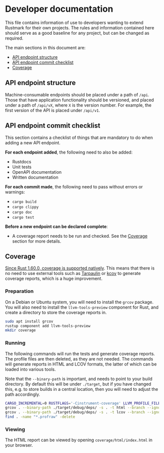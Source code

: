# Developer documentation

This file contains information of use to developers wanting to extend Rustmark
for their own projects. The rules and information contained here should serve as
a good baseline for any project, but can be changed as required.

The main sections in this document are:

  - [API endpoint structure](#api-endpoint-structure)
  - [API endpoint commit checklist](#api-endpoint-commit-checklist)
  - [Coverage](#coverage)


## API endpoint structure

Machine-consumable endpoints should be placed under a path of `/api`. Those that
have application functionality should be versioned, and placed under a path of
`/api/vX`, where `X` is the version number. For example, the first version of
the API is placed under `/api/v1`.


## API endpoint commit checklist

This section contains a checklist of things that are mandatory to do when adding
a new API endpoint.

**For each endpoint added**, the following need to also be added:

  - Rustdocs
  - Unit tests
  - OpenAPI documentation
  - Written documentation

**For each commit made**, the following need to pass without errors or warnings:

  - `cargo build`
  - `cargo clippy`
  - `cargo doc`
  - `cargo test`

**Before a new endpoint can be declared complete**:

  - A coverage report needs to be run and checked. See the [Coverage](#coverage)
    section for more details.


## Coverage

[kcov]:          https://github.com/SimonKagstrom/kcov
[rust-coverage]: https://blog.rust-lang.org/2022/04/07/Rust-1.60.0.html#source-based-code-coverage
[Tarpaulin]:     https://crates.io/crates/cargo-tarpaulin

[Since Rust 1.60.0, coverage is supported natively][rust-coverage]. This means
that there is no need to use external tools such as [Tarpaulin][] or [kcov][] to
generate coverage reports, which is a huge improvement.

### Preparation

On a Debian or Ubuntu system, you will need to install the `grcov` package. You
will also need to install the `llvm-tools-preview` component for Rust, and
create a directory to store the coverage reports in.

```bash
sudo apt install grcov
rustup component add llvm-tools-preview
mkdir coverage
```

### Running

The following commands will run the tests and generate coverage reports. The
profile files are then deleted, as they are not needed. The commands will
generate reports in HTML and LCOV formats, the latter of which can be loaded
into various tools.

Note that the `--binary-path` is important, and needs to point to your build
directory. By default this will be under `./target`, but if you have changed
this, e.g. to store builds in a central location, then you will need to adjust
the path accordingly.

```bash
CARGO_INCREMENTAL=0 RUSTFLAGS='-Cinstrument-coverage' LLVM_PROFILE_FILE='cargo-test-%p-%m.profraw' cargo test
grcov . --binary-path ./target/debug/deps/ -s . -t html --branch --ignore-not-existing --ignore '../*' --ignore "/*" -o coverage/html
grcov . --binary-path ./target/debug/deps/ -s . -t lcov --branch --ignore-not-existing --ignore '../*' --ignore "/*" -o coverage/tests.lcov
find . -name "*.profraw" -delete
```

### Viewing

The HTML report can be viewed by opening `coverage/html/index.html` in your
browser.


